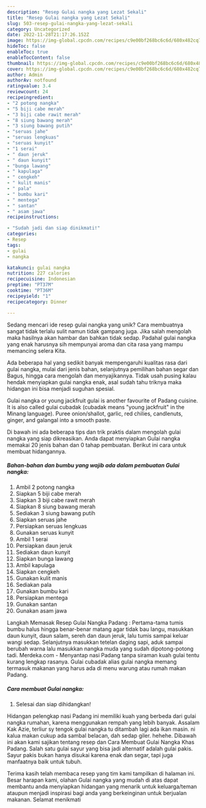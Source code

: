 ```yaml
---
description: "Resep Gulai nangka yang Lezat Sekali"
title: "Resep Gulai nangka yang Lezat Sekali"
slug: 503-resep-gulai-nangka-yang-lezat-sekali
category: Uncategorized
date: 2022-11-28T21:17:26.152Z
image: https://img-global.cpcdn.com/recipes/c9e00bf268bc6c6d/680x482cq70/gulai-nangka-foto-resep-utama.jpg
hideToc: false
enableToc: true
enableTocContent: false
thumbnail: https://img-global.cpcdn.com/recipes/c9e00bf268bc6c6d/680x482cq70/gulai-nangka-foto-resep-utama.jpg
cover: https://img-global.cpcdn.com/recipes/c9e00bf268bc6c6d/680x482cq70/gulai-nangka-foto-resep-utama.jpg
author: Admin
authorAv: notfound
ratingvalue: 3.4
reviewcount: 24
recipeingredient:
- "2 potong nangka"
- "5 biji cabe merah"
- "3 biji cabe rawit merah"
- "8 siung bawang merah"
- "3 siung bawang putih"
- "seruas jahe"
- "seruas lengkuas"
- "seruas kunyit"
- "1 serai"
- " daun jeruk"
- " daun kunyit"
- "bunga lawang"
- " kapulaga"
- " cengkeh"
- " kulit manis"
- " pala"
- " bumbu kari"
- " mentega"
- " santan"
- " asam jawa"
recipeinstructions:

- "Sudah jadi dan siap dinikmati!"
categories:
- Resep
tags:
- gulai
- nangka

katakunci: gulai nangka 
nutrition: 227 calories
recipecuisine: Indonesian
preptime: "PT37M"
cooktime: "PT36M"
recipeyield: "1"
recipecategory: Dinner

---
```





Sedang mencari ide resep gulai nangka yang unik? Cara membuatnya sangat tidak terlalu sulit namun tidak gampang juga. Jika salah mengolah maka hasilnya akan hambar dan bahkan tidak sedap. Padahal gulai nangka yang enak harusnya sih mempunyai aroma dan cita rasa yang mampu memancing selera Kita.





Ada beberapa hal yang sedikit banyak mempengaruhi kualitas rasa dari gulai nangka, mulai dari jenis bahan, selanjutnya pemilihan bahan segar dan Bagus, hingga cara mengolah dan menyajikannya. Tidak usah pusing kalau hendak menyiapkan gulai nangka enak,      asal sudah tahu triknya maka hidangan ini bisa menjadi suguhan spesial.














Gulai nangka or young jackfruit gulai is another favourite of Padang cuisine. It is also called gulai cubadak (cubadak means &#34;young jackfruit&#34; in the Minang language). Puree onion/shallot, garlic, red chilies, candlenuts, ginger, and galangal into a smooth paste.






Di bawah ini ada beberapa tips dan trik praktis dalam mengolah gulai nangka yang siap dikreasikan. Anda dapat menyiapkan Gulai nangka memakai 20 jenis bahan dan 0 tahap pembuatan. Berikut ini cara untuk membuat hidangannya.

<!--inarticleads1-->

##### Bahan-bahan dan bumbu yang wajib ada dalam pembuatan Gulai nangka:

1. Ambil 2 potong nangka
1. Siapkan 5 biji cabe merah
1. Siapkan 3 biji cabe rawit merah
1. Siapkan 8 siung bawang merah
1. Sediakan 3 siung bawang putih
1. Siapkan seruas jahe
1. Persiapkan seruas lengkuas
1. Gunakan seruas kunyit
1. Ambil 1 serai
1. Persiapkan  daun jeruk
1. Sediakan  daun kunyit
1. Siapkan bunga lawang
1. Ambil  kapulaga
1. Siapkan  cengkeh
1. Gunakan  kulit manis
1. Sediakan  pala
1. Gunakan  bumbu kari
1. Persiapkan  mentega
1. Gunakan  santan
1. Gunakan  asam jawa


Langkah Memasak Resep Gulai Nangka Padang : Pertama-tama tumis bumbu halus hingga benar-benar matang agar tidak bau langu, masukkan daun kunyit, daun salam, sereh dan daun jeruk, lalu tumis sampai keluar wangi sedap. Selanjutnya masukkan tetelan daging sapi, aduk sampai berubah warna lalu masukkan nangka muda yang sudah dipotong-potong tadi. Merdeka.com - Menyantap nasi Padang tanpa siraman kuah gulai tentu kurang lengkap rasanya. Gulai cubadak alias gulai nangka memang termasuk makanan yang harus ada di menu warung atau rumah makan Padang. 

<!--inarticleads2-->

##### Cara membuat Gulai nangka:


1. Selesai dan siap dihidangkan!

Hidangan pelengkap nasi Padang ini memiliki kuah yang berbeda dari gulai nangka rumahan, karena menggunakan rempah yang lebih banyak. Assalam Kak Azie, terliur sy tengok gulai nangka tu ditambah lagi ada ikan masin. ni kalua makan cukup ada sambal belacan, dah sedap giler. hehehe. Dibawah ini akan kami sajikan tentang resep dan Cara Membuat Gulai Nangka Khas Padang. Salah satu gulai sayur yang bisa jadi alternatif adalah gulai pakis. Sayur pakis bukan hanya disukai karena enak dan segar, tapi juga manfaatnya baik untuk tubuh. 

Terima kasih telah membaca resep yang tim kami tampilkan di halaman ini. Besar harapan kami, olahan Gulai nangka yang mudah di atas dapat membantu anda menyiapkan hidangan yang menarik untuk keluarga/teman ataupun menjadi inspirasi bagi anda yang berkeinginan untuk berjualan makanan. Selamat menikmati
